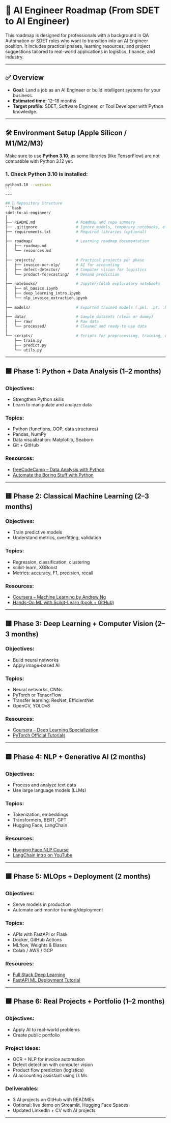 # 🧠 AI Engineer Roadmap (From SDET to AI Engineer)

This roadmap is designed for professionals with a background in QA Automation or SDET roles who want to transition into an AI Engineer position. It includes practical phases, learning resources, and project suggestions tailored to real-world applications in logistics, finance, and industry.

---

## ✅ Overview

- **Goal:** Land a job as an AI Engineer or build intelligent systems for your business.
- **Estimated time:** 12–18 months
- **Target profile:** SDET, Software Engineer, or Tool Developer with Python knowledge.

---

## 🛠 Environment Setup (Apple Silicon / M1/M2/M3)

Make sure to use **Python 3.10**, as some libraries (like TensorFlow) are not compatible with Python 3.12 yet.

### 1. Check Python 3.10 is installed:

````bash
python3.10 --version
```
---

## 📁 Repository Structure
```bash
sdet-to-ai-engineer/
│
├── README.md                  # Roadmap and repo summary
├── .gitignore                 # Ignore models, temporary notebooks, etc.
├── requirements.txt           # Required libraries (optional)
│
├── roadmap/                   # Learning roadmap documentation
│   ├── roadmap.md
│   └── resources.md
│
├── projects/                  # Practical projects per phase
│   ├── invoice-ocr-nlp/       # AI for accounting
│   ├── defect-detector/       # Computer vision for logistics
│   └── product-forecasting/   # Demand prediction
│
├── notebooks/                 # Jupyter/Colab exploratory notebooks
│   ├── ml_basics.ipynb
│   ├── deep_learning_intro.ipynb
│   └── nlp_invoice_extraction.ipynb
│
├── models/                    # Exported trained models (.pkl, .pt, .h5)
│
├── data/                      # Sample datasets (clean or dummy)
│   ├── raw/                   # Raw data
│   └── processed/             # Cleaned and ready-to-use data
│
└── scripts/                   # Scripts for preprocessing, training, etc.
    ├── train.py
    ├── predict.py
    └── utils.py
````

---

## 🟩 Phase 1: Python + Data Analysis (1–2 months)

### Objectives:

- Strengthen Python skills
- Learn to manipulate and analyze data

### Topics:

- Python (functions, OOP, data structures)
- Pandas, NumPy
- Data visualization: Matplotlib, Seaborn
- Git + GitHub

### Resources:

- [freeCodeCamp – Data Analysis with Python](https://www.freecodecamp.org/learn/data-analysis-with-python/)
- [Automate the Boring Stuff with Python](https://automatetheboringstuff.com/)

---

## 🟨 Phase 2: Classical Machine Learning (2–3 months)

### Objectives:

- Train predictive models
- Understand metrics, overfitting, validation

### Topics:

- Regression, classification, clustering
- scikit-learn, XGBoost
- Metrics: accuracy, F1, precision, recall

### Resources:

- [Coursera – Machine Learning by Andrew Ng](https://www.coursera.org/learn/machine-learning)
- [Hands-On ML with Scikit-Learn (book + GitHub)](https://github.com/ageron/handson-ml2)

---

## 🟥 Phase 3: Deep Learning + Computer Vision (2–3 months)

### Objectives:

- Build neural networks
- Apply image-based AI

### Topics:

- Neural networks, CNNs
- PyTorch or TensorFlow
- Transfer learning: ResNet, EfficientNet
- OpenCV, YOLOv8

### Resources:

- [Coursera – Deep Learning Specialization](https://www.coursera.org/specializations/deep-learning)
- [PyTorch Official Tutorials](https://pytorch.org/tutorials/)

---

## 🟦 Phase 4: NLP + Generative AI (2 months)

### Objectives:

- Process and analyze text data
- Use large language models (LLMs)

### Topics:

- Tokenization, embeddings
- Transformers, BERT, GPT
- Hugging Face, LangChain

### Resources:

- [Hugging Face NLP Course](https://huggingface.co/learn/nlp-course)
- [LangChain Intro on YouTube](https://www.youtube.com/watch?v=6zQ4b6jJfd8)

---

## 🟧 Phase 5: MLOps + Deployment (2 months)

### Objectives:

- Serve models in production
- Automate and monitor training/deployment

### Topics:

- APIs with FastAPI or Flask
- Docker, GitHub Actions
- MLflow, Weights & Biases
- Colab / AWS / GCP

### Resources:

- [Full Stack Deep Learning](https://fullstackdeeplearning.com/)
- [FastAPI ML Deployment Tutorial](https://www.youtube.com/watch?v=0sOvCWFmrtA)

---

## 🟫 Phase 6: Real Projects + Portfolio (1–2 months)

### Objectives:

- Apply AI to real-world problems
- Create public portfolio

### Project Ideas:

- OCR + NLP for invoice automation
- Defect detection with computer vision
- Product flow prediction (logistics)
- AI accounting assistant using LLMs

### Deliverables:

- 3 AI projects on GitHub with READMEs
- Optional: live demo on Streamlit, Hugging Face Spaces
- Updated LinkedIn + CV with AI projects

---

